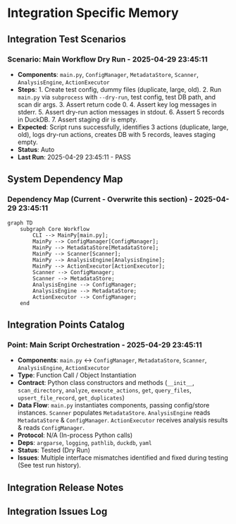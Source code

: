 # Integration Specific Memory
<!-- Entries below should be added reverse chronologically (newest first) -->

## Integration Test Scenarios
### Scenario: Main Workflow Dry Run - 2025-04-29 23:45:11
- **Components**: `main.py`, `ConfigManager`, `MetadataStore`, `Scanner`, `AnalysisEngine`, `ActionExecutor`
- **Steps**: 1. Create test config, dummy files (duplicate, large, old). 2. Run `main.py` via `subprocess` with `--dry-run`, test config, test DB path, and scan dir args. 3. Assert return code 0. 4. Assert key log messages in stderr. 5. Assert dry-run action messages in stdout. 6. Assert 5 records in DuckDB. 7. Assert staging dir is empty.
- **Expected**: Script runs successfully, identifies 3 actions (duplicate, large, old), logs dry-run actions, creates DB with 5 records, leaves staging empty.
- **Status**: Auto
- **Last Run**: 2025-04-29 23:45:11 - PASS

## System Dependency Map
### Dependency Map (Current - Overwrite this section) - 2025-04-29 23:45:11
```mermaid
graph TD
    subgraph Core Workflow
        CLI --> MainPy[main.py];
        MainPy --> ConfigManager[ConfigManager];
        MainPy --> MetadataStore[MetadataStore];
        MainPy --> Scanner[Scanner];
        MainPy --> AnalysisEngine[AnalysisEngine];
        MainPy --> ActionExecutor[ActionExecutor];
        Scanner --> ConfigManager;
        Scanner --> MetadataStore;
        AnalysisEngine --> ConfigManager;
        AnalysisEngine --> MetadataStore;
        ActionExecutor --> ConfigManager;
    end
```

## Integration Points Catalog
### Point: Main Script Orchestration - 2025-04-29 23:45:11
- **Components**: `main.py` ↔ `ConfigManager`, `MetadataStore`, `Scanner`, `AnalysisEngine`, `ActionExecutor`
- **Type**: Function Call / Object Instantiation
- **Contract**: Python class constructors and methods (`__init__`, `scan_directory`, `analyze`, `execute_actions`, `get`, `query_files`, `upsert_file_record`, `get_duplicates`)
- **Data Flow**: `main.py` instantiates components, passing config/store instances. `Scanner` populates `MetadataStore`. `AnalysisEngine` reads `MetadataStore` & `ConfigManager`. `ActionExecutor` receives analysis results & reads `ConfigManager`.
- **Protocol**: N/A (In-process Python calls)
- **Deps**: `argparse`, `logging`, `pathlib`, `duckdb`, `yaml`
- **Status**: Tested (Dry Run)
- **Issues**: Multiple interface mismatches identified and fixed during testing (See test run history).

## Integration Release Notes
<!-- Append release notes using the format below -->

## Integration Issues Log
<!-- Append issues using the format below -->